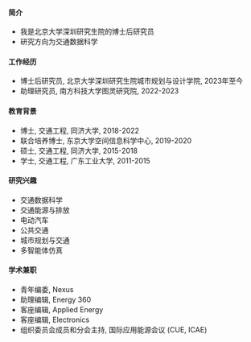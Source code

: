 #### 简介 
 
- 我是北京大学深圳研究生院的博士后研究员
- 研究方向为交通数据科学

#### 工作经历 

- 博士后研究员, 北京大学深圳研究生院城市规划与设计学院, 2023年至今
- 助理研究员, 南方科技大学图灵研究院, 2022-2023

#### 教育背景 

- 博士, 交通工程, 同济大学, 2018-2022
- 联合培养博士, 东京大学空间信息科学中心, 2019-2020
- 硕士, 交通工程, 同济大学, 2015-2018
- 学士, 交通工程, 广东工业大学, 2011-2015


#### 研究兴趣 

- 交通数据科学
- 交通能源与排放
- 电动汽车
- 公共交通
- 城市规划与交通
- 多智能体仿真

#### 学术兼职 

- 青年编委, Nexus
- 助理编辑, Energy 360
- 客座编辑, Applied Energy
- 客座编辑, Electronics
- 组织委员会成员和分会主持, 国际应用能源会议 (CUE, ICAE)
